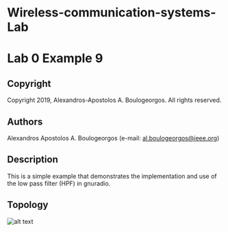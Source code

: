 # Wireless-communication-systems-Lab
# Lab 0 Example 9

## Copyright
Copyright 2019, Alexandros-Apostolos A. Boulogeorgos. All rights reserved.

## Authors
Alexandros Apostolos A. Boulogeorgos (e-mail: al.boulogeorgos@ieee.org)

## Description  
This is a simple example that demonstrates the implementation and use of the low pass filter (HPF) in gnuradio. 

## Topology
![alt text](https://github.com/aboulogeorgos/Wireless-communication-systems-Lab/blob/master/Lab0/example9/example9.grc.png?raw=true)
